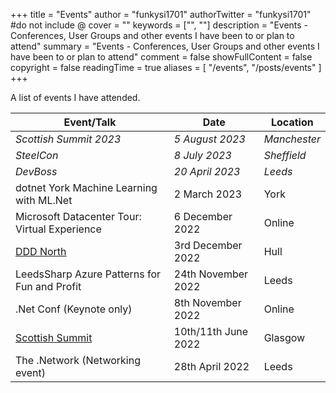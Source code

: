 +++
title = "Events"
author = "funkysi1701"
authorTwitter = "funkysi1701" #do not include @
cover = ""
keywords = ["", ""]
description = "Events - Conferences, User Groups and other events I have been to or plan to attend"
summary = "Events - Conferences, User Groups and other events I have been to or plan to attend"
comment = false
showFullContent = false
copyright = false
readingTime = true
aliases = [
    "/events",
    "/posts/events"
]
+++

A list of events I have attended.

| Event/Talk | Date | Location | 
| --- | --- | --- |
| *Scottish Summit 2023* | *5 August 2023* | *Manchester* |
| *SteelCon* | *8 July 2023* | *Sheffield* |
| *DevBoss* | *20 April 2023* | *Leeds* |
| dotnet York Machine Learning with ML.Net | 2 March 2023 | York |
| Microsoft Datacenter Tour: Virtual Experience | 6 December 2022   | Online |
| [DDD North](/posts/2022/ddd-north)            | 3rd December 2022 | Hull |
| LeedsSharp Azure Patterns for Fun and Profit | 24th November 2022 | Leeds |
| .Net Conf (Keynote only) | 8th November 2022 | Online |
| [Scottish Summit](/posts/2022/scottishsummit/) | 10th/11th June 2022 | Glasgow |
| The .Network (Networking event) | 28th April 2022 | Leeds |

